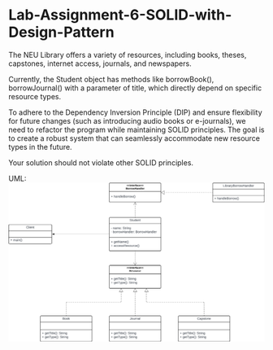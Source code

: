 # Lab-Assignment-6-SOLID-with-Design-Pattern

The NEU Library offers a variety of resources, including books, theses, capstones, internet access, journals, and newspapers.

Currently, the Student object has methods like borrowBook(), borrowJournal() with a parameter of title, which directly depend on specific resource types.

To adhere to the Dependency Inversion Principle (DIP) and ensure flexibility for future changes (such as introducing audio books or e-journals), we need to refactor the program while maintaining SOLID principles. The goal is to create a robust system that can seamlessly accommodate new resource types in the future.

Your solution should not violate other SOLID principles.

UML:
![alt text](image.png)